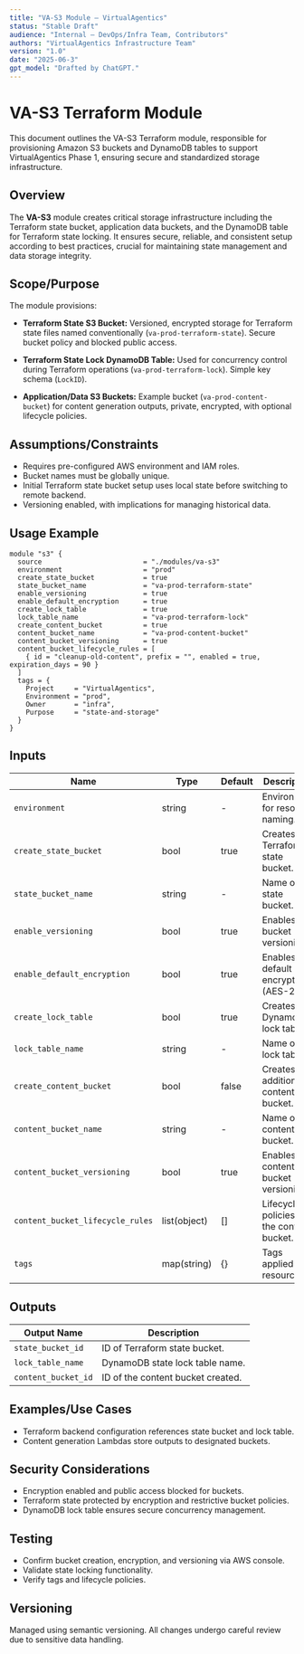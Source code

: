 ```yaml
---
title: "VA-S3 Module – VirtualAgentics"
status: "Stable Draft"
audience: "Internal – DevOps/Infra Team, Contributors"
authors: "VirtualAgentics Infrastructure Team"
version: "1.0"
date: "2025-06-3"
gpt_model: "Drafted by ChatGPT."
---
```


# VA-S3 Terraform Module

This document outlines the VA-S3 Terraform module, responsible for provisioning Amazon S3 buckets and DynamoDB tables to support VirtualAgentics Phase 1, ensuring secure and standardized storage infrastructure.

## Overview

The **VA-S3** module creates critical storage infrastructure including the Terraform state bucket, application data buckets, and the DynamoDB table for Terraform state locking. It ensures secure, reliable, and consistent setup according to best practices, crucial for maintaining state management and data storage integrity.

## Scope/Purpose

The module provisions:

- **Terraform State S3 Bucket:** Versioned, encrypted storage for Terraform state files named conventionally (`va-prod-terraform-state`). Secure bucket policy and blocked public access.

- **Terraform State Lock DynamoDB Table:** Used for concurrency control during Terraform operations (`va-prod-terraform-lock`). Simple key schema (`LockID`).

- **Application/Data S3 Buckets:** Example bucket (`va-prod-content-bucket`) for content generation outputs, private, encrypted, with optional lifecycle policies.

## Assumptions/Constraints

- Requires pre-configured AWS environment and IAM roles.
- Bucket names must be globally unique.
- Initial Terraform state bucket setup uses local state before switching to remote backend.
- Versioning enabled, with implications for managing historical data.

## Usage Example

```hcl
module "s3" {
  source                         = "./modules/va-s3"
  environment                    = "prod"
  create_state_bucket            = true
  state_bucket_name              = "va-prod-terraform-state"
  enable_versioning              = true
  enable_default_encryption      = true
  create_lock_table              = true
  lock_table_name                = "va-prod-terraform-lock"
  create_content_bucket          = true
  content_bucket_name            = "va-prod-content-bucket"
  content_bucket_versioning      = true
  content_bucket_lifecycle_rules = [
    { id = "cleanup-old-content", prefix = "", enabled = true, expiration_days = 90 }
  ]
  tags = {
    Project     = "VirtualAgentics",
    Environment = "prod",
    Owner       = "infra",
    Purpose     = "state-and-storage"
  }
}
```

## Inputs

| Name                            | Type           | Default | Description                                    |
|---------------------------------|----------------|---------|------------------------------------------------|
| `environment`                   | string         | -       | Environment for resource naming.               |
| `create_state_bucket`           | bool           | true    | Creates the Terraform state bucket.            |
| `state_bucket_name`             | string         | -       | Name of the state bucket.                      |
| `enable_versioning`             | bool           | true    | Enables bucket versioning.                     |
| `enable_default_encryption`     | bool           | true    | Enables default encryption (AES-256).          |
| `create_lock_table`             | bool           | true    | Creates DynamoDB lock table.                   |
| `lock_table_name`               | string         | -       | Name of the lock table.                        |
| `create_content_bucket`         | bool           | false   | Creates additional content bucket.             |
| `content_bucket_name`           | string         | -       | Name of the content bucket.                    |
| `content_bucket_versioning`     | bool           | true    | Enables content bucket versioning.             |
| `content_bucket_lifecycle_rules`| list(object)   | []      | Lifecycle policies for the content bucket.     |
| `tags`                          | map(string)    | {}      | Tags applied to resources.                     |

## Outputs

| Output Name         | Description                                        |
|---------------------|----------------------------------------------------|
| `state_bucket_id`   | ID of Terraform state bucket.                      |
| `lock_table_name`   | DynamoDB state lock table name.                    |
| `content_bucket_id` | ID of the content bucket created.                  |

## Examples/Use Cases

- Terraform backend configuration references state bucket and lock table.
- Content generation Lambdas store outputs to designated buckets.

## Security Considerations

- Encryption enabled and public access blocked for buckets.
- Terraform state protected by encryption and restrictive bucket policies.
- DynamoDB lock table ensures secure concurrency management.

## Testing

- Confirm bucket creation, encryption, and versioning via AWS console.
- Validate state locking functionality.
- Verify tags and lifecycle policies.

## Versioning

Managed using semantic versioning. All changes undergo careful review due to sensitive data handling.
